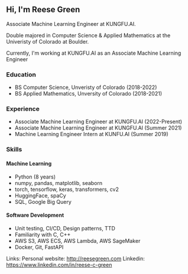 ## Hi, I'm Reese Green
Associate Machine Learning Engineer at KUNGFU.AI. 

Double majored in Computer Science & Applied Mathematics at the Univeristy of Colorado at Boulder.

Currently, I'm working at KUNGFU.AI as an Associate Machine Learning Engineer

### Education
- BS Computer Science, Unveristy of Colorado (2018-2022)
- BS Applied Mathematics, Unversity of Colorado (2018-2021)

### Experience
- Associate Machine Learning Engineer at KUNGFU.AI (2022-Present)
- Associate Machine Learning Engineer at KUNGFU.AI (Summer 2021)
- Machine Learning Engineer Intern at KUNFU.AI (Summer 2019)

### Skills

#### Machine Learning
- Python (8 years)
- numpy, pandas, matplotlib, seaborn
- torch, tensorflow, keras, transformers, cv2
- HuggingFace, spaCy
- SQL, Google Big Query

#### Software Development
- Unit testing, CI/CD, Design patterns, TTD
- Familiarity with C, C++
- AWS S3, AWS ECS, AWS Lambda, AWS SageMaker
- Docker, Git, FastAPI


Links:
Personal website: http://reesegreen.com
Linkedin: https://www.linkedin.com/in/reese-c-green
